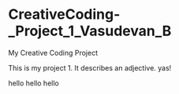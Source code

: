 # CreativeCoding-_Project_1_Vasudevan_B
My Creative Coding Project

This is my project 1. It describes an adjective.
yas!

hello hello hello